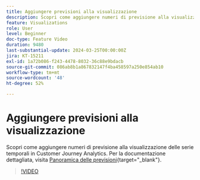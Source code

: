 ```yaml
---
title: Aggiungere previsioni alla visualizzazione
description: Scopri come aggiungere numeri di previsione alla visualizzazione delle serie temporali in Customer Journey Analytics.
feature: Visualizations
role: User
level: Beginner
doc-type: Feature Video
duration: 9480
last-substantial-update: 2024-03-25T00:00:00Z
jira: KT-15211
exl-id: 1a72b086-f243-4478-8032-36c88e9bdacb
source-git-commit: 086ab8b1a867832147f4ba458597a250e854ab10
workflow-type: tm+mt
source-wordcount: '48'
ht-degree: 52%

---
```


# Aggiungere previsioni alla visualizzazione

Scopri come aggiungere numeri di previsione alla visualizzazione delle serie temporali in Customer Journey Analytics. Per la documentazione dettagliata, visita [Panoramica delle previsioni](https://experienceleague.adobe.com/it/docs/analytics-platform/using/cja-workspace/forecasting/forecasting#){target="_blank"}.

>[!VIDEO](https://video.tv.adobe.com/v/3428021/?learn=on)
